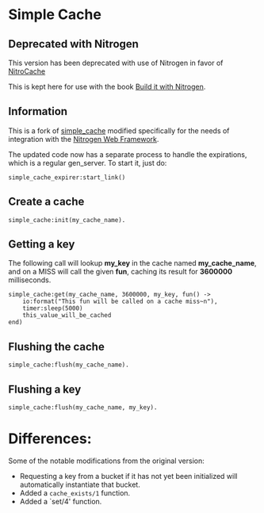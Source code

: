 # Simple Cache

## Deprecated with Nitrogen

This version has been deprecated with use of Nitrogen in favor of [NitroCache](https://github.com/nitrogen/nitro_cache)

This is kept here for use with the book [Build it with Nitrogen](https://builditwithnitrogen.com).

## Information

This is a fork of [simple_cache](https://github.com/marcelog/simple_cache)
modified specifically for the needs of integration with the [Nitrogen Web
Framework](http://nitrogenproject.com).


The updated code now has a separate process to handle the expirations, which is
a regular gen_server. To start it, just do:

    simple_cache_expirer:start_link()

## Create a cache

    simple_cache:init(my_cache_name).

## Getting a key

The following call will lookup **my\_key** in the cache named **my\_cache\_name**, and on
a MISS will call the given **fun**, caching its result for **3600000** milliseconds.

    simple_cache:get(my_cache_name, 3600000, my_key, fun() ->
        io:format("This fun will be called on a cache miss~n"),
        timer:sleep(5000)
        this_value_will_be_cached
    end)

## Flushing the cache

    simple_cache:flush(my_cache_name).

## Flushing a key

    simple_cache:flush(my_cache_name, my_key).

# Differences:

Some of the notable modifications from the original version:

+ Requesting a key from a bucket if it has not yet been initialized will
  automatically instantiate that bucket.
+ Added a `cache_exists/1` function.
+ Added a `set/4' function.
